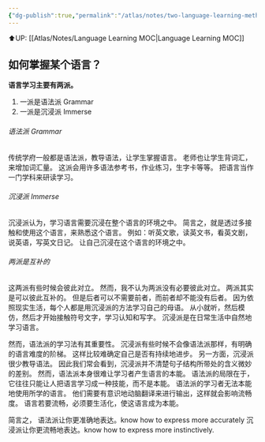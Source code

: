 ```yaml
---
{"dg-publish":true,"permalink":"/atlas/notes/two-language-learning-methods/","tags":["tuition/language"]}
---
```


⬆️UP: [[Atlas/Notes/Language Learning MOC\|Language Learning MOC]]
## 如何掌握某个语言？

**语言学习主要有两派。**
1. 一派是语法派 Grammar
2. 一派是沉浸派 Immerse

###### 语法派 Grammar
传统学府一般都是语法派，教导语法，让学生掌握语言。
老师也让学生背词汇，来增加词汇量。
这派会用许多语法参考书，作业练习，生字卡等等。
把语言当作一门学科来研读学习。

###### 沉浸派  Immerse
沉浸派认为，学习语言需要沉浸在整个语言的环境之中。
简言之，就是透过多接触和使用这个语言，来熟悉这个语言。
例如：听英文歌，读英文书，看英文剧，说英语，写英文日记。
让自己沉浸在这个语言的环境之中。

###### 两派是互补的
这两派有些时候会彼此对立。
然而，我不认为两派没有必要彼此对立。
两派其实是可以彼此互补的。
但是后者可以不需要前者，而前者却不能没有后者。
因为依照现实生活，每个人都是用沉浸派的方法学习自己的母语。
从小就听，然后模仿，然后才开始接触符号文字，学习认知和写字。
沉浸派是在日常生活中自然地学习语言。

然而，语法派的学习法有其重要性。
沉浸派有些时候不会像语法派那样，有明确的语言难度的阶梯。
这样比较难确定自己是否有持续地进步。
另一方面，沉浸派很少教导语法。
因此我们常会看到，沉浸派并不清楚句子结构所带处的含义微妙的差别。
然而，语法派本身很难让学习者产生语言的本能。
语法派的局限在于，它往往只能让人把语言学习成一种技能，而不是本能。
语法派的学习者无法本能地使用所学的语言。
他们需要有意识地动脑翻译来进行输出，这样就会影响流畅度。
语言若要流畅，必须要生活化，使这语言成为本能。

简言之，
语法派让你更准确地表达。know how to express more accurately 
沉浸派让你更流畅地表达。know how to express more instinctively. 